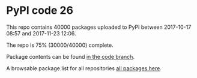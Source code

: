 # PyPI code 26

This repo contains 40000 packages uploaded to PyPI between 
2017-10-17 08:57 and 2017-11-23 12:06.

The repo is 75% (30000/40000) complete.

Package contents can be found [in the code branch](https://github.com/pypi-data/pypi-mirror-26/tree/code/packages).

A browsable package list for all repositories [all packages here](https://pypi-data.github.io/website/repositories/pypi-mirror-26).


